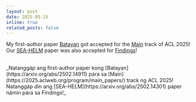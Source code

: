 ```yaml
---
layout: post
date: 2025-05-15
inline: true
related_posts: false
---
```


My first-author paper [Batayan](https://arxiv.org/abs/2502.14911) got accepted for the [Main](https://2025.aclweb.org/program/main_papers/) track of ACL 2025! Our [SEA-HELM](https://arxiv.org/abs/2502.14301) paper was also accepted for [Findings](https://2025.aclweb.org/program/find_papers/)! 

<br>
<span class="filipino-text">_Natanggáp ang first-author paper kong [Batayan](https://arxiv.org/abs/2502.14911) pára sa [Main](https://2025.aclweb.org/program/main_papers/) track ng ACL 2025! Natanggáp din ang [SEA-HELM](https://arxiv.org/abs/2502.14301) paper námin pára sa Findings!_</span>